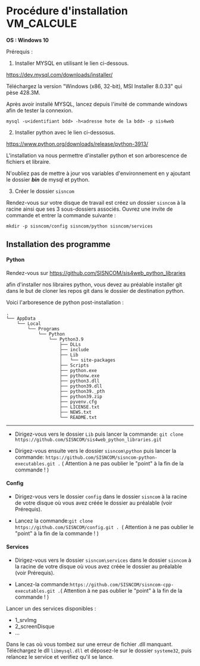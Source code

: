 
# Procédure d'installation VM_CALCULE

**OS : Windows 10**   
   
   

   Prérequis :      

1) Installer MYSQL en utilisant le lien ci-dessous.  
    
https://dev.mysql.com/downloads/installer/

Téléchargez la version "Windows (x86, 32-bit), MSI Installer 8.0.33" qui pèse 428.3M.

Après avoir installé MYSQL, lancez depuis l'invité de commande windows afin de tester la connexion.

```
mysql -u<identifiant bdd> -h<adresse hote de la bdd> -p sis4web
```

2) Installer python avec le lien ci-dessosus.

https://www.python.org/downloads/release/python-3913/

L'installation va nous permettre d'installer python et son arborescence de fichiers et libraire.

N'oubliez pas de mettre à jour vos variables d'environnement en y ajoutant le dossier ***bin*** de mysql et python.

3) Créer le dossier ```sisncom``` 

Rendez-vous sur votre disque de travail est créez un dossier `sisncom` à la racine ainsi que ses 3 sous-dossiers associés.
Ouvrez une invite de commande et entrer la commande suivante : 

```mkdir -p sisncom/config sisncom/python sisncom/services```


## Installation des programme

#### Python

Rendez-vous sur https://github.com/SISNCOM/sis4web_python_libraries
   

afin d'installer nos libraires python, vous devez au préalable installer git dans le but de cloner les repos git dans le dossier de destination python.

Voici l'arboresence de python post-installation : 

```
.
└── AppData
    └── Local
        └── Programs
            └── Python
                └── Python3.9
                    ├── DLLs
                    ├── include
                    ├── Lib
                    │   └── site-packages
                    ├── Scripts
                    ├── python.exe
                    ├── pythonw.exe
                    ├── python3.dll
                    ├── python39.dll
                    ├── python39._pth 
                    ├── python39.zip
                    ├── pyvenv.cfg
                    ├── LICENSE.txt
                    ├── NEWS.txt
                    └── README.txt
```
   

----   
- Dirigez-vous vers le dossier ```Lib``` puis lancer la commande: ```git clone https://github.com/SISNCOM/sis4web_python_libraries.git```


- Dirigez-vous ensuite vers le dossier ```sisncom\python``` puis lancer la commande:    ```https://github.com/SISNCOM/sisncom-python-executables.git .``` ( Attention à ne pas oublier le "point" à la fin de la commande ! )

#### Config

- Dirigez-vous vers le dossier ```config``` dans le dossier ```sisncom``` à la racine de votre disque où vous avez créée le dossier au préalable (voir Prérequis). 

- Lancez la commande:```git clone https://github.com/SISNCOM/config.git . ```( Attention à ne pas oublier le "point" à la fin de la commande ! )

#### Services

- Dirigez-vous vers le dossier ```sisncom\services``` dans le dossier ```sisncom``` à la racine de votre disque où vous avez créée le dossier au préalable (voir Prérequis). 

- Lancez-la commande:```https://github.com/SISNCOM/sisncom-cpp-executables.git .```( Attention à ne pas oublier le "point" à la fin de la commande ! )

Lancer un des services disponibles : 
- 1_srvImg
- 2_screenDisque
- ...

Dans le cas où vous tombez sur une erreur de fichier .dll manquant.
Téléchargez le dll ```libmysql.dll``` et déposez-le sur le dossier ```systeme32```, puis relancez le service et verifiez qu'il se lance.

